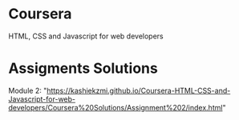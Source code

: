 # Coursera
HTML, CSS and Javascript for web developers

# Assigments Solutions
Module 2: "https://kashiekzmi.github.io/Coursera-HTML-CSS-and-Javascript-for-web-developers/Coursera%20Solutions/Assignment%202/index.html"
